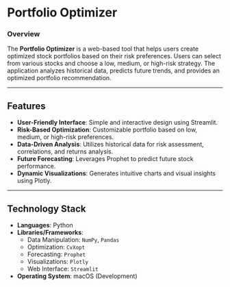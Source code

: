 # Portfolio Optimizer

### Overview
The **Portfolio Optimizer** is a web-based tool that helps users create optimized stock portfolios based on their risk preferences. Users can select from various stocks and choose a low, medium, or high-risk strategy. The application analyzes historical data, predicts future trends, and provides an optimized portfolio recommendation.

---

## Features
- **User-Friendly Interface**: Simple and interactive design using Streamlit.
- **Risk-Based Optimization**: Customizable portfolio based on low, medium, or high-risk preferences.
- **Data-Driven Analysis**: Utilizes historical data for risk assessment, correlations, and returns analysis.
- **Future Forecasting**: Leverages Prophet to predict future stock performance.
- **Dynamic Visualizations**: Generates intuitive charts and visual insights using Plotly.

---

## Technology Stack
- **Languages**: Python
- **Libraries/Frameworks**:
    - Data Manipulation: `NumPy`, `Pandas`
    - Optimization: `CvXopt`
    - Forecasting: `Prophet`
    - Visualizations: `Plotly`
    - Web Interface: `Streamlit`
- **Operating System**: macOS (Development)
